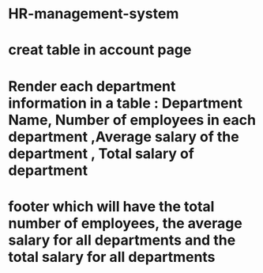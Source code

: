 # HR-management-system

# creat table in account page

# Render each department information in a table : Department Name, Number of employees in each department ,Average salary of the department , Total salary of department

# footer which will have the total number of employees, the average salary for all departments and the total salary for all departments